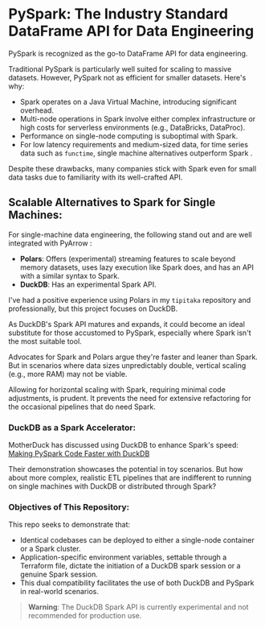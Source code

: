 # PySpark: The Industry Standard DataFrame API for Data Engineering

PySpark is recognized as the go-to DataFrame API for data engineering. 

Traditional PySpark is particularly well suited for scaling to massive datasets. However, PySpark not as efficient for smaller datasets. Here's why:

- Spark operates on a Java Virtual Machine, introducing significant overhead.
- Multi-node operations in Spark involve either complex infrastructure or high costs for serverless environments (e.g., DataBricks, DataProc).
- Performance on single-node computing is suboptimal with Spark.
- For low latency requirements and medium-sized data, for time series data such as `functime`, single machine alternatives outperform Spark .

Despite these drawbacks, many companies stick with Spark even for small data tasks due to familiarity with its well-crafted API.

## Scalable Alternatives to Spark for Single Machines:

For single-machine data engineering, the following stand out and are well integrated with PyArrow :
- **Polars**: Offers (experimental) streaming features to scale beyond memory datasets, uses lazy execution like Spark does, and has an API with a similar syntax to Spark.
- **DuckDB**: Has an experimental Spark API.

I've had a positive experience using Polars in my `tipitaka` repository and professionally, but this project focuses on DuckDB.

As DuckDB's Spark API matures and expands, it could become an ideal substitute for those accustomed to PySpark, especially where Spark isn't the most suitable tool.

Advocates for Spark and Polars argue they're faster and leaner than Spark. But in scenarios where data sizes unpredictably double, vertical scaling (e.g., more RAM) may not be viable.

Allowing for horizontal scaling with Spark, requiring minimal code adjustments, is prudent. It prevents the need for extensive refactoring for the occasional pipelines that do need Spark.

### DuckDB as a Spark Accelerator:

MotherDuck has discussed using DuckDB to enhance Spark's speed:
[Making PySpark Code Faster with DuckDB](https://motherduck.com/blog/making-pyspark-code-faster-with-duckdb/)

Their demonstration showcases the potential in toy scenarios. But how about more complex, realistic ETL pipelines that are indifferent to running on single machines with DuckDB or distributed through Spark?

### Objectives of This Repository:

This repo seeks to demonstrate that:
- Identical codebases can be deployed to either a single-node container or a Spark cluster.
- Application-specific environment variables, settable through a Terraform file, dictate the initiation of a DuckDB spark session or a genuine Spark session.
- This dual compatibility facilitates the use of both DuckDB and PySpark in real-world scenarios.

> **Warning**: The DuckDB Spark API is currently experimental and not recommended for production use.
